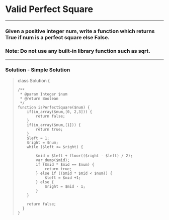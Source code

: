 # Valid Perfect Square

---

### Given a positive integer num, write a function which returns True if num is a perfect square else False.
    
### Note: Do not use any built-in library function such as sqrt.

---

### Solution - Simple Solution

> class Solution {
> 
>     /**
>      * @param Integer $num
>      * @return Boolean
>      */
>     function isPerfectSquare($num) {
>         if(in_array($num,[0, 2,3])) {
>             return false;
>         }
>         if(in_array($num,[1])) {
>             return true;
>         }
>         $left = 1;
>         $right = $num;
>         while ($left <= $right) {
> 
>             $mid = $left + floor(($right - $left) / 2);
>             var_dump($mid);
>             if ($mid * $mid == $num) {
>                 return true;
>             } else if (($mid * $mid < $num)) {
>                 $left = $mid +1;
>             } else {
>                 $right = $mid - 1;
>             }
>         }
>         
>         return false;
>       }
>     }
